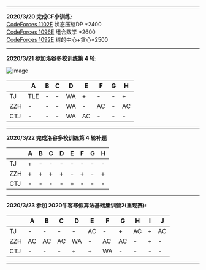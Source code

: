 <hr>

**2020/3/20 完成CF小训练:**<br>
[CodeForces 1102F](http://codeforces.com/problemset/problem/1102/F) 状态压缩DP \*2400 <br>
[CodeForces 1096E](http://codeforces.com/problemset/problem/1096/E) 组合数学 \*2600 <br>
[CodeForces 1092E](http://codeforces.com/problemset/problem/1092/E) 树的中心+贪心\*2500 <br>

<hr>

**2020/3/21 参加洛谷多校训练第 4 轮:**<br>

![image](https://github.com/Zery955/ACM/blob/master/%E5%9B%BE%E7%89%87%E6%96%87%E4%BB%B6/%E5%A4%9A%E6%A0%A1%E8%AE%AD%E7%BB%83%E7%AC%AC%204%20%E8%BD%AE%E6%A6%9C%E5%8D%95.PNG)

|      | A    | B    | C    | D    | E    | F    | G    | H    |
| ---- | ---- | ---- | ---- | ---- | ---- | ---- | ---- | ---- |
| TJ   | TLE  | -    | -    | WA   | +    | -    | -    | +    |
| ZZH  | -    | -    | -    | WA   | -    | AC   | -    | AC   |
| CTJ  | -    | -    | -    | WA   | AC   | -    | -    | -    |





<hr>

**2020/3/22 完成洛谷多校训练第 4 轮补题**<br>

|      | A    | B    | C    | D    | E    | F    | G    | H    |
| ---- | ---- | ---- | ---- | ---- | ---- | ---- | ---- | ---- |
| TJ   | +    | -    | -    | -    | -    | -    | -    | -    |
| ZZH  | +    | +    | +    | +    | -    | +    | -    | +    |
| CTJ  | -    | -    | -    | -    | +    | -    | -    | -    |



<hr>

**2020/3/23 参加 2020牛客寒假算法基础集训营2(重现赛):**



|      | A    | B    | C    | D    | E    | F    | G    | H    | I    | J    |
| ---- | ---- | ---- | ---- | ---- | ---- | ---- | ---- | ---- | ---- | ---- |
| TJ   | -    | -    | -    | -    | AC   | -    | +    | AC   | +    | AC   |
| ZZH  | AC   | AC   | AC   | WA   | -    | AC   | AC   | -    | +    | -    |
| CTJ  | -    | -    | -    | +    | +    | WA   | -    | -    | -    | -    |

<hr>



